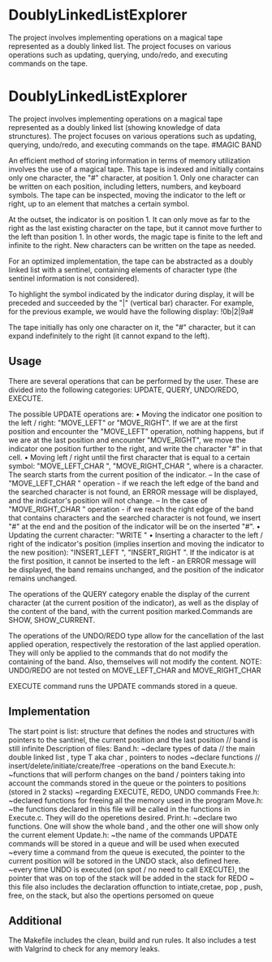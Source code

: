 # DoublyLinkedListExplorer
The project involves implementing operations on a magical tape represented as a doubly linked list. The project focuses on various operations such as updating, querying, undo/redo, and executing commands on the tape.
# DoublyLinkedListExplorer
The project involves implementing operations on a magical tape represented as a doubly linked list (showing knowledge of data strunctures). The project focuses on various operations such as updating, querying, undo/redo, and executing commands on the tape.
#MAGIC BAND

An efficient method of storing information in terms of memory utilization involves the use of a magical tape. This tape is indexed and initially contains only one character, the "#" character, at position 1. Only one character can be written on each position, including letters, numbers, and keyboard symbols. The tape can be inspected, moving the indicator to the left or right, up to an element that matches a certain symbol.

At the outset, the indicator is on position 1. It can only move as far to the right as the last existing character on the tape, but it cannot move further to the left than position 1. In other words, the magic tape is finite to the left and infinite to the right. New characters can be written on the tape as needed.

For an optimized implementation, the tape can be abstracted as a doubly linked list with a sentinel, containing elements of character type (the sentinel information is not considered).

To highlight the symbol indicated by the indicator during display, it will be preceded and succeeded by the "|" (vertical bar) character. For example, for the previous example, we would have the following display: !0b|2|9a#

The tape initially has only one character on it, the "#" character, but it can expand indefinitely to the right (it cannot expand to the left).

## Usage

There are several operations that can be performed by the user. These are divided into the following categories: UPDATE, QUERY, UNDO/REDO, EXECUTE. 

The possible UPDATE operations are:
• Moving the indicator one position to the left / right: "MOVE_LEFT" or "MOVE_RIGHT". If we are at the first position and encounter the "MOVE_LEFT" operation, nothing happens, but if we are at the last position and encounter "MOVE_RIGHT", we move the indicator one position further to the right, and write the character "#" in that cell.
• Moving left / right until the first character that is equal to a certain symbol: "MOVE_LEFT_CHAR <C>", "MOVE_RIGHT_CHAR <C>", where <C> is a character. The search starts from the current position of the indicator.
– In the case of "MOVE_LEFT_CHAR <C>" operation - if we reach the left edge of the band and the searched character is not found, an ERROR message will be displayed, and the indicator's position will not change.
– In the case of "MOVE_RIGHT_CHAR <C>" operation - if we reach the right edge of the band that contains characters and the searched character is not found, we insert "#" at the end and the position of the indicator will be on the inserted "#".
• Updating the current character: "WRITE <C>"
• Inserting a character to the left / right of the indicator's position (implies insertion and moving the indicator to the new position): "INSERT_LEFT <C>", "INSERT_RIGHT <C>". If the indicator is at the first position, it cannot be inserted to the left - an ERROR message will be displayed, the band remains unchanged, and the position of the indicator remains unchanged.

The operations of the QUERY category enable the display of the current character (at the current position of the indicator), as well as the display of the content of the band, with the current position marked.Commands are SHOW, SHOW_CURRENT.

The operations of the UNDO/REDO type allow for the cancellation of the last applied operation, respectively the restoration of the last applied operation. They will only be applied to the commands that do not modify the containing of the band. Also, themselves will not modify the content.
NOTE: UNDO/REDO are not tested on MOVE_LEFT_CHAR and MOVE_RIGHT_CHAR

EXECUTE command runs the UPDATE commands stored in a queue.

## Implementation

The start point is list: structure that defines the nodes and structures with pointers to the santinel, the current position and the last position // band is still infinite
Description of files: 
Band.h: ~declare types of data // the main double linked list , type T aka char , pointers to nodes 
        ~declare functions // insert/delete/initiate/create/free -operations on the band
Execute.h: ~functions that will perform changes on the band / pointers taking into account the commands stored in the queue or the pointers to positions (stored in 2 stacks)
           ~regarding EXECUTE, REDO, UNDO commands
Free.h: ~declared functions for freeing all the memory used in the program
Move.h: ~the functions declared in this file will be called in the functions in Execute.c. They will do the operetions desired.
Print.h: ~declare two functions. One will show the whole band , and the other one will show only the current element
Update.h: ~the name of the commands UPDATE commands will be stored in a queue and will be used when executed
          ~every time a command from the queue is executed, the pointer to the current position will be sotored in the UNDO stack, also defined here.
          ~every time UNDO is executed (on spot / no need to call EXECUTE), the pointer that was on top of the stack will be added in the stack for REDO
          ~ this file also includes the declaration offunction to intiate,cretae, pop , push, free, on the stack, but also the opertions persomed on queue

## Additional

The Makefile includes the clean, build and run rules. It also includes a test with Valgrind to check for any memory leaks.


